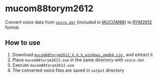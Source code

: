 # mucom88torym2612

Convert voice data from [`voice.dat`](https://github.com/onitama/mucom88/blob/master/package/voice.dat) (included in [MUCOM88](https://github.com/onitama/mucom88/wiki)) to [RYM2612](https://www.inphonik.com/products/rym2612-iconic-fm-synthesizer/) format.

## How to use

1. Download [`mucom88torym2612_X.X.X_windows_amd64.zip
`](https://github.com/but80/mucom88torym2612/releases) and extract it
2. Place `mucom88torym2612.exe` in the same directory with `voice.dat`
3. Execute `mucom88torym2612.exe`
4. The converted voice files are saved in `output` directory
